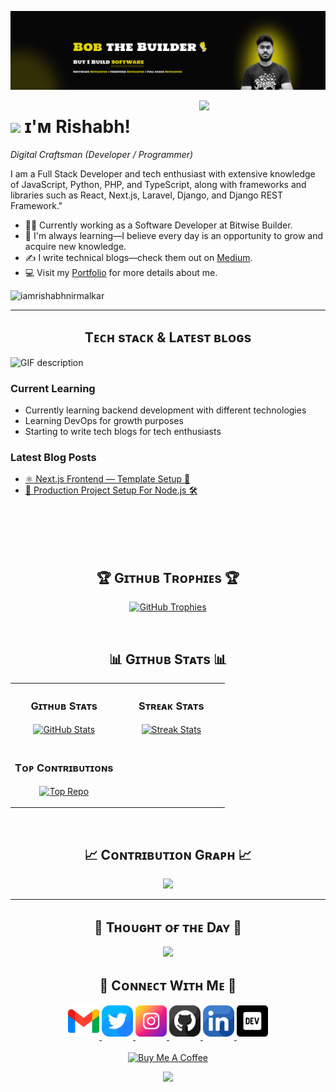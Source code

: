 <!--Banner-->

![iamrishabhnirmalkar Banner Image](./banner.png)

<!--Night Owl image-->
<div>
  <img align="right" width="40%" src="https://owlbertsio-resized.s3.amazonaws.com/Popper.psd.full.png">
</div>

<!--Header Name-->

# <img src="https://emojis.slackmojis.com/emojis/images/1531849430/4246/blob-sunglasses.gif?1531849430" width="30"/> ɪ'ᴍ Rishabh!

_Digital Craftsman (Developer / Programmer)_
<br />

<!--Start Intro-->
<p align="left">
I am a Full Stack Developer and tech enthusiast with extensive knowledge of JavaScript, Python, PHP, and TypeScript, along with frameworks and libraries such as React, Next.js, Laravel, Django, and Django REST Framework." </p>

- 👨‍💻 Currently working as a Software Developer at Bitwise Builder.
- 🌱 I'm always learning—I believe every day is an opportunity to grow and acquire new knowledge.
- ✍ I write technical blogs—check them out on [Medium](https://medium.com/@iamrishabhnirmalkar).
- 💻 Visit my [Portfolio](/) for more details about me.
<!--End Intro-->

<!--Profile Count Badge-->
<p align="left">
  <img src="https://komarev.com/ghpvc/?username=iamrishabhnirmalkar&label=Profile%20views&color=FFD700&style=for-the-badge&logo=star" alt="iamrishabhnirmalkar" style="padding-right:20px;" />
</p>

---

<!--Languages and Tools Section-->
<h2 align="center">Tᴇᴄʜ sᴛᴀᴄᴋ & Lᴀᴛᴇsᴛ ʙʟᴏɢs</h2> 
<picture>
  <source media="(prefers-color-scheme: dark)" srcset="./Skills_Animation_Dark.gif">
  <source media="(prefers-color-scheme: light)" srcset="./Skills_Animation_White.gif">
  <img align="left" alt="GIF description" src="./Skills_Animation_White.gif">
</picture>
<br />

<h3 align="left">Current Learning</h3>
<ul align="left">
 <li>Currently learning backend development with different technologies</li>
  <li>Learning DevOps for growth purposes</li>
  <li>Starting to write tech blogs for tech enthusiasts</li>
</ul>
  
<h3 align="left">Latest Blog Posts</h3>
<ul align="left">

  <li><a href="https://medium.com/@iamrishabhnirmalkar/next-js-frontend-template-setup-915602b39d1c">⚛️ Next.js Frontend — Template Setup 🎨</a></li>
  <li><a href="https://medium.com/@iamrishabhnirmalkar/production-project-setup-for-node-997fd5cdedcf">🚀 Production Project Setup For Node.js 🛠️</a></li>

</ul>
<br />
<br />
<br />
<br />

<!--Trophies Section-->
<h2 align="center">🏆 Gɪᴛʜᴜʙ Tʀᴏᴘʜɪᴇs 🏆</h2>
<p align="center">
  <a href="https://github.com/iamrishabhnirmalkar">
    <picture>
      <source media="(prefers-color-scheme: dark)" srcset="https://github-profile-trophy.vercel.app/?username=iamrishabhnirmalkar&no-bg=true&row=2&column=6&margin-w=20&margin-h=20&theme=gruvbox">
      <source media="(prefers-color-scheme: light)" srcset="https://github-profile-trophy.vercel.app/?username=iamrishabhnirmalkar&no-bg=true&row=2&column=6&margin-w=20&margin-h=20&theme=gruvbox">
      <img alt="GitHub Trophies" src="https://github-profile-trophy.vercel.app/?username=iamrishabhnirmalkar&no-bg=true&no-frame=true&row=2&column=6&margin-w=20&margin-h=20&theme=gruvbox">
    </picture>
  </a>
</p>
<br />

<!--Github stats Table-->
<h2 align="center">📊 Gɪᴛʜᴜʙ Sᴛᴀᴛs 📊</h2>

<table width="100%">
  <tr>
    <td width="50%">
      <h3 align="center"><strong>Gɪᴛʜᴜʙ Sᴛᴀᴛs</strong></h3>
      <p align="center">
        <a href="https://github.com/iamrishabhnirmalkar">
          <img align="center" src="https://github-readme-stats.vercel.app/api?username=iamrishabhnirmalkar&count_private=true&show_icons=true&theme=gruvbox&bg_color=0,000000,FFD700&title_color=000000&text_color=000000&rank_icon=github&hide=prs,issues,contribs&show=reviews,prs_merged,prs_merged_percentage" alt="GitHub Stats" />
        </a>
      </p>
    </td>
    <td width="50%">
      <h3 align="center"><strong>Sᴛʀᴇᴀᴋ Sᴛᴀᴛs</strong></h3>
      <p align="center">
        <a href="https://github.com/iamrishabhnirmalkar">
          <img align="center" src="https://streak-stats.demolab.com?user=iamrishabhnirmalkar&theme=gruvbox&background=0,000000,FFD700&fire=000000&ring=000000&sideNums=000000&sideLabels=000000&dates=000000&currStreakNum=ffffff" alt="Streak Stats" />
        </a>
      </p>
    </td>
  </tr>
  <tr>
    <!-- <td width="50%">
      <h3 align="center"><strong>Lᴀᴛᴇsᴛ Pʀᴏᴊᴇᴄᴛ</strong></h3>
      <p align="center">
        <a href="https://github.com/iamrishabhnirmalkar/Awesome-Dev-Portfolios">
          <img align="center" width="470" src="https://github-readme-stats.vercel.app/api/pin/?username=iamrishabhnirmalkar&repo=Awesome-Dev-Portfolios&theme=gruvbox&show_owner=true&bg_color=0,000000,FFD700&title_color=FFFFFF&text_color=FFFFFF" alt="Awesome-Dev-Portfolios" />
        </a>
      </p>
    </td> -->
    <td width="50%">
      <h3 align="center"><strong>Tᴏᴘ Cᴏɴᴛʀɪʙᴜᴛɪᴏɴs</strong></h3>
      <p align="center">
        <a href="https://github.com/iamrishabhnirmalkar">
          <img align="center" src="https://github-contributor-stats.vercel.app/api?username=iamrishabhnirmalkar&limit=2&theme=gruvbox&show_owner=true&combine_all_yearly_contributions=false&bg_color=0,000000,FFD700&title_color=000000&text_color=ffffff" alt="Top Repo" />
        </a>
      </p>
    </td>
  </tr>
</table>
<br />

<!--Contribution Graph-->
<h2 align="center">📈 Cᴏɴᴛʀɪʙᴜᴛɪᴏɴ Gʀᴀᴘʜ 📈</h2>
<div align="center">
    <img src="https://github-readme-activity-graph.vercel.app/graph?username=iamrishabhnirmalkar&bg_color=FFD700&&color=000000&line=000000&point=000000&area=false&hide_border=false" border-radius="15">
</div>

---

<!--Dynamic Quote card updates everyday at 12 PM-->
<h2 align="center">🌟 Tʜᴏᴜɢʜᴛ ᴏғ ᴛʜᴇ Dᴀʏ 🌟</h2>

<!--STARTS_HERE_QUOTE_CARD-->
<p align="center">
    <img src="https://readme-daily-quotes.vercel.app/api?author=Ming-Dao%20Deng&quote=A%20good%20master%20leads%20you%20to%20the%20true%20master%20within.%20Only%20that%20master%2C%20who%20is%20your%20own%20higher%20self%2C%20can%20adequately%20answer%20all%20questions.&theme=light&bg_color=FFD700&author_color=000000&accent_color=000000">
</p>
<!--ENDS_HERE_QUOTE_CARD-->

<!--Contact Section-->
<h2 align="center">🤝 Cᴏɴɴᴇᴄᴛ Wɪᴛʜ Mᴇ 🤝 </h2>
<div align="center">
  
<a href="mailto:iamrishabhnirmalkar@gmail.com" target="_blank">
<img src="./gmail.png" width=50 height=50 alt="iamrishabhnirmalkar@gmail.com" style="margin-bottom: 5px;" />
</a>

<a href="https://x.com/iamrishunir" target="_blank">
<img src="./twitter.png" width=50 height=50 alt="iamrishunir" style="margin-bottom: 5px;" />
</a>

<a href="https://www.instagram.com/therishabhnir" target="_blank">
<img src="./instagram.png" width=50 height=50 alt="iamrishunir" style="margin-bottom: 5px;" />
</a>

<a href="https://github.com/iamrishabhnirmalkar" target="_blank">
<img src="./github.png" width=50 height=50 alt="iamrishabhnirmalkar" style="margin-bottom: 5px;" />
</a>

<a href="https://www.linkedin.com/in/iamrishabhnirmalkar/" target="_blank">
<img src="./linkedin.png" width=50 height=50 alt="iamrishabhnirmalkar" style="margin-bottom: 5px;" />
</a>

<a href="https://dev.to/iamrishabhnirmalkar" target="_blank">
<img src="./dev_to.png" width=50 height=50 alt="iamrishabhnirmalkar" style="margin-bottom: 5px;" />
</a>
</div>
<br/>

<!--Buy me a coffee-->
<div align="center">
<a href="https://buymeacoffee.com/iamrishabhnirmalkar" target="_blank"><img src="https://cdn.buymeacoffee.com/buttons/v2/default-yellow.png" alt="Buy Me A Coffee" style="height: 40px !important;width: 200px !important;" ></a>
</div>

<!--Footer-->
<p align="center">
  <img src="https://capsule-render.vercel.app/api?type=waving&color=gradient&height=65&section=footer"/>
</p>
